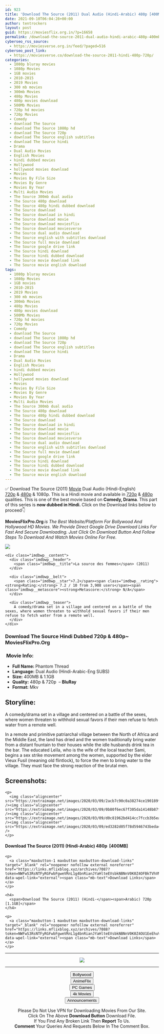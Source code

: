 ```yaml
---
id: 923
title: 'Download The Source (2011) Dual Audio (Hindi-Arabic) 480p [400MB] || 720p [1.1GB]'
date: 2021-09-10T06:04:28+00:00
author: tentrockers
layout: post
guid: https://moviesflix.org.in/?p=16658
permalink: /download-the-source-2011-dual-audio-hindi-arabic-480p-400mb-720p-1-1gb/
cyberseo_rss_source:
  - https://moviesverse.org.in/feed/?paged=516
cyberseo_post_link:
  - https://moviesverse.co/download-the-source-2011-hindi-480p-720p/
categories:
  - 1080p bluray movies
  - 1080p Movies
  - 1GB movies
  - 2010-2015
  - 2019 Movies
  - 300 mb movies
  - 300mb Movies
  - 480p Movies
  - 480p movies download
  - 500Mb Movies
  - 720p hd movies
  - 720p Movies
  - Comedy
  - download The Source
  - download The Source 1080p hd
  - download The Source 720p
  - download The Source english subtitles
  - download The Source hindi
  - Drama
  - Dual Audio Movies
  - English Movies
  - hindi dubbed movies
  - Hollywood
  - hollywood movies download
  - Movies
  - Movies By File Size
  - Movies By Genre
  - Movies By Year
  - Multi Audio Movies
  - The Source 300mb dual audio
  - The Source 480p download
  - The Source 480p hindi dubbed download
  - The Source download
  - The Source download in hindi
  - The Source download movie
  - The Source download moviesflix
  - The Source download moviesverse
  - The Source dual audio download
  - The Source english with subtitles download
  - The Source full movie download
  - The Source google drive link
  - The Source hindi download
  - The Source hindi dubbed download
  - The Source movie download link
  - The Source movie english download
tags:
  - 1080p bluray movies
  - 1080p Movies
  - 1GB movies
  - 2010-2015
  - 2019 Movies
  - 300 mb movies
  - 300mb Movies
  - 480p Movies
  - 480p movies download
  - 500Mb Movies
  - 720p hd movies
  - 720p Movies
  - Comedy
  - download The Source
  - download The Source 1080p hd
  - download The Source 720p
  - download The Source english subtitles
  - download The Source hindi
  - Drama
  - Dual Audio Movies
  - English Movies
  - hindi dubbed movies
  - Hollywood
  - hollywood movies download
  - Movies
  - Movies By File Size
  - Movies By Genre
  - Movies By Year
  - Multi Audio Movies
  - The Source 300mb dual audio
  - The Source 480p download
  - The Source 480p hindi dubbed download
  - The Source download
  - The Source download in hindi
  - The Source download movie
  - The Source download moviesflix
  - The Source download moviesverse
  - The Source dual audio download
  - The Source english with subtitles download
  - The Source full movie download
  - The Source google drive link
  - The Source hindi download
  - The Source hindi dubbed download
  - The Source movie download link
  - The Source movie english download
---
```

<div class="thecontent clearfix">
  <p>
    ✅ Download The Source (2011) <a href="https://moviesverse.co/category/movies/" data-wpel-link="internal">Movie</a> Dual Audio (Hindi-English) <a href="https://moviesverse.co/720p-movies/" data-wpel-link="internal">720p</a>&nbsp;&&nbsp;<a href="https://moviesverse.co/480p-movies/" data-wpel-link="internal">480p</a> & 1080p. This is a Hindi movie and available in <a href="https://moviesverse.co/720p-movies/" data-wpel-link="internal">720p</a>&nbsp;&&nbsp;<a href="https://moviesverse.co/480p-movies/" data-wpel-link="internal">480p</a> qualities. This is one of the best movie based on <strong>Comedy, Drama</strong>. This part of this series is <strong>now dubbed in <span>Hindi.&nbsp;</span></strong><span>Click on the Download links below to proceed👇</span>
  </p>
  
  <p>
    <strong><span>MoviesFlixPro.Org&nbsp;</span></strong><em>is The Best Website/Platform For Bollywood And Hollywood HD Movies. We Provide Direct Google Drive Download Links For Fast And Secure Downloading. Just Click On Download Button And Follow Steps To&nbsp;Download And Watch Movies Online For Free.</em>
  </p>
  
  <div class="imdbwp imdbwp--movie dark">
    <div class="imdbwp__thumb">
      <a class="imdbwp__link" target="_blank" title="La source des femmes" href="https://www.imdb.com/title/tt1686067/" rel="nofollow external noopener noreferrer" data-wpel-link="external"><img class="imdbwp__img" src="https://m.media-amazon.com/images/M/MV5BNmRkYzI4YzktODA4YS00YTA5LThhNzAtNGJjYTE3ZDNlN2JlL2ltYWdlL2ltYWdlXkEyXkFqcGdeQXVyMjIyMDk1Nzg@._V1_SX300.jpg" /></a>
    </div>
    
    <div class="imdbwp__content">
      <div class="imdbwp__header">
        <span class="imdbwp__title">La source des femmes</span> (2011)
      </div>
      
      <div class="imdbwp__belt">
        <span class="imdbwp__star">7.2</span><span class="imdbwp__rating"><strong>Rating:</strong> 7.2 / 10 from 3,908 users</span><span class="imdbwp__metascore"><strong>Metascore:</strong> N/A</span>
      </div>
      
      <div class="imdbwp__teaser">
        A comedy/drama set in a village and centered on a battle of the sexes, where women threaten to withhold sexual favors if their men refuse to fetch water from a remote well.
      </div>
    </div>
  </div>
  
  <h3>
    <span>Download The Source Hindi Dubbed 720p & 480p~ MoviesFlixPro.Org</span>
  </h3>
  
  <h3>
    <span>&nbsp;Movie Info:&nbsp;</span>
  </h3>
  
  <ul>
    <li>
      <strong>Full Name:&nbsp;</strong>Phantom Thread
    </li>
    <li>
      <strong>Language:</strong> Dual Audio (Hindi-Arabic-Eng SUBS)
    </li>
    <li>
      <strong>Size:</strong> 400MB & 1.1GB
    </li>
    <li>
      <strong>Quality:</strong> 480p & 720p&nbsp; – <span><strong>BluRay</strong></span>
    </li>
    <li>
      <strong>Format:</strong>&nbsp;Mkv
    </li>
  </ul>
  
  <h2>
    <span>Storyline:</span>
  </h2>
  
  <p>
    A comedy/drama set in a village and centered on a battle of the sexes, where women threaten to withhold sexual favors if their men refuse to fetch water from a remote well.
  </p>
  
  <div>
    In a remote and primitive patriarchal village between the North of Africa and the Middle East, the land has dried and the women traditionally bring water from a distant fountain to their houses while the idle husbands drink tea in the bar. The educated Leïla, who is the wife of the local teacher Sami, begins a sex strike movement among the women, supported by the elder Vieux Fusil (meaning old flintlock), to force the men to bring water to the village. They must face the strong reaction of the brutal men.
  </div>
  
  <div class="summary_text">
    <h2>
      <span>Screenshots:</span>
    </h2>
    
    <p>
      <img class="aligncenter" src="https://extraimage.net/images/2020/03/09/2acb7c90c0a38274ce190189f58688a0.jpg" /><img class="aligncenter" src="https://extraimage.net/images/2020/03/09/0b80f6ec67f305da14148b87f63676ae.jpg" /><img class="aligncenter" src="https://extraimage.net/images/2020/03/09/d0c81962bd414cc7fccb3b5ea7f95e6f.jpg" /><img class="aligncenter" src="https://extraimage.net/images/2020/03/09/ed3282d05f78d5946743beda4ae8f62c.jpg" />
    </p>
  </div>
  
  <div class="inline canwrap">
    <h4>
      <span>Download The Source (2011) (Hindi-Arabic) </span><span>480p&nbsp; [400MB]</span>
    </h4>
    
    <p>
      <a class="maxbutton-1 maxbutton maxbutton-download-links" target="_blank" rel="noopener nofollow external noreferrer" href="https://links.mflixblog.xyz/archives/7087?token=NWFwS3RsNTFyRGFwbFgweVRnL1g4bnRianJYaHlteEVsbkNBNnV0K0Z4OFBkTVhVMjVCZjk3a2FxZ202N3NpcA" data-wpel-link="external"><span class="mb-text">Download Links</span></a>
    </p>
    
    <h4>
      <span>Download The Source (2011) (Hindi-</span><span>Arabic) 720p [1.1GB]</span>
    </h4>
    
    <p>
      <a class="maxbutton-1 maxbutton maxbutton-download-links" target="_blank" rel="noopener nofollow external noreferrer" href="https://links.mflixblog.xyz/archives/7088?token=NWFwS3RsNTFyRGFwbFgweVRnL1g4bnRianJYaHlteEVsbkNBNnV0K0Z4OU1EeEhuVFJzaUpZUkdoTHFyVHZXbg" data-wpel-link="external"><span class="mb-text">Download Links</span></a>
    </p>
  </div>
</div>

<center>
  </p> 
  
  <hr />
  
  <p>
    <a href="http://gdrivepro.xyz/join.php" data-wpel-link="external" target="_blank" rel="nofollow external noopener noreferrer"><img src="https://i.imgur.com/FhMdWdW.png" /></a>
  </p>
  
  <hr />
  
  <p>
    <a href="https://dogemovies.xyz" target="_blank" data-wpel-link="external" rel="nofollow external noopener noreferrer"><button class="button button5">Bollywood</button></a><br /> <a href="https://animeflix.in" target="_blank" data-wpel-link="external" rel="nofollow external noopener noreferrer"><button class="button button5">AnimeFlix</button></a><br /> <a href="https://gamesflix.net/" target="_blank" data-wpel-link="external" rel="nofollow external noopener noreferrer"><button class="button button5">PC Games</button></a><br /> <a href="https://uhdmovies.in" target="_blank" data-wpel-link="external" rel="nofollow external noopener noreferrer"><button class="button button5">4k Movies</button></a><br /> <a href="https://moviesverse.co/announcements/" target="_blank" data-wpel-link="internal" rel="noopener"><button class="button button5">Announcements</button></a>
  </p>
  
  <div class="alert alert-danger">
    Please Do Not Use VPN for Downloading Movies From Our Site.
  </div>
  
  <div class="alert alert-success">
    Click On The Above <strong>Download Button</strong> Download File.
  </div>
  
  <div class="alert alert-warning">
    If You Find Any Broken Link Then <strong>Report</strong> To Us.
  </div>
  
  <div class="alert alert-info">
    <strong>Comment</strong> Your Queries And Requests Below In The Comment Box.
  </div>
  
  <p>
    </center>
  </p>